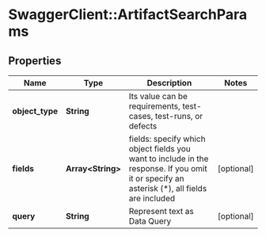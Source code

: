 # SwaggerClient::ArtifactSearchParams

## Properties
Name | Type | Description | Notes
------------ | ------------- | ------------- | -------------
**object_type** | **String** | Its value can be requirements, test-cases, test-runs, or defects | 
**fields** | **Array&lt;String&gt;** | fields: specify which object fields you want to include in the response. If you omit it or specify an asterisk (*), all fields are included | [optional] 
**query** | **String** | Represent text as Data Query | [optional] 


